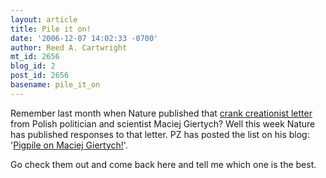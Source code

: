 ```yaml
---
layout: article
title: Pile it on!
date: '2006-12-07 14:02:33 -0700'
author: Reed A. Cartwright
mt_id: 2656
blog_id: 2
post_id: 2656
basename: pile_it_on
---
```

Remember last month when Nature published that [crank creationist letter](http://www.pandasthumb.org/archives/2006/11/nature_publishe.html) from Polish politician and scientist Maciej Giertych?  Well this week Nature has published responses to that letter.  PZ has posted the list on his blog: '[Pigpile on Maciej Giertych!](http://scienceblogs.com/pharyngula/2006/12/pigpile_on_maciej_giertych.php)'.

Go check them out and come back here and tell me which one is the best.

